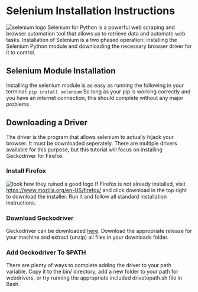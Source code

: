 # Selenium Installation Instructions
![selenium logo](https://www.cis-openscraper.com/static/images/stack/selenium-logo.png?v=c1dd8fe99eb9bbeccb2d47383ced00ae)
Selenium for Python is a powerful web scraping and browser automation tool that allows us to retrieve data and automate web tasks. Installation of Selenium is a two phased operation: installing the Selenium Python module and downloading the necessary browser driver for it to control.

## Selenium Module Installation
Installing the selenium module is as easy as running the following in your terminal:
```pip install selenium```
So long as your pip is working correctly and you have an internet connection, this should complete without any major problems

## Downloading a Driver
The driver is the program that allows selenium to actually hijack your browser. It must be downloaded seperately. There are multiple drivers available for this purpose, but this tutorial will focus on installing Geckodriver for Firefox

### Install Firefox
![look how they ruined a good logo](https://i.redd.it/r4mgmbrs0no31.jpg)
If Firefox is not already installed, visit https://www.mozilla.org/en-US/firefox/ and click download in the top right to download the installer. Run it and follow all standard installation instructions.

### Download Geckodriver
Geckodriver can be downloaded [here](https://github.com/mozilla/geckodriver/releases). Download the appropriate release for your machine and extract (unzip) all files in your downloads folder.

### Add Geckodriver To $PATH
There are plenty of ways to complete adding the driver to your path variable. Copy it to the bin/ directory, add a new folder to your path for webdrivers, or try running the appropriate included drivetopath.sh file in Bash.